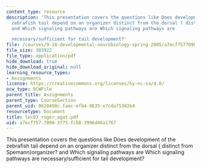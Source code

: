 ```yaml
---
content_type: resource
description: 'This presentation covers the questions like Does development of the
  zebrafish tail depend on an organizer distinct from the dorsal ( distinct from Spemann)organizer?
  and Which signaling pathways are Which signaling pathways are

  necessary/sufficient for tail development?'
file: /courses/9-18-developmental-neurobiology-spring-2005/a7ecf75770903f75fcb83996d46a1767_lec03_roger_agat.pdf
file_size: 303922
file_type: application/pdf
hide_download: true
hide_download_original: null
learning_resource_types:
- Assignments
license: https://creativecommons.org/licenses/by-nc-sa/4.0/
ocw_type: OCWFile
parent_title: Assignments
parent_type: CourseSection
parent_uid: 0620498c-faec-efb4-9635-e7cda75302b4
resourcetype: Document
title: lec03_roger_agat.pdf
uid: a7ecf757-7090-3f75-fcb8-3996d46a1767
---
```

This presentation covers the questions like Does development of the zebrafish tail depend on an organizer distinct from the dorsal ( distinct from Spemann)organizer? and Which signaling pathways are Which signaling pathways are
necessary/sufficient for tail development?